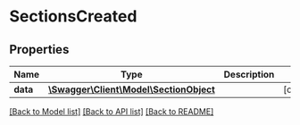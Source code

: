 # SectionsCreated

## Properties
Name | Type | Description | Notes
------------ | ------------- | ------------- | -------------
**data** | [**\Swagger\Client\Model\SectionObject**](SectionObject.md) |  | [optional] 

[[Back to Model list]](../../README.md#documentation-for-models) [[Back to API list]](../../README.md#documentation-for-api-endpoints) [[Back to README]](../../README.md)


